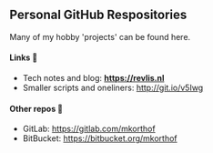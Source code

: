 ## Personal GitHub Respositories

Many of my hobby 'projects' can be found here.

#### Links 🔗
- Tech notes and blog: **https://revlis.nl**
- Smaller scripts and oneliners: http://git.io/v5Iwg

#### Other repos 💾
- GitLab: https://gitlab.com/mkorthof
- BitBucket: https://bitbucket.org/mkorthof
